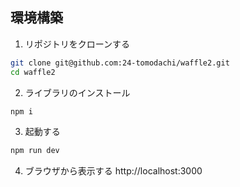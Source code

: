 ## 環境構築
1. リポジトリをクローンする
```sh
git clone git@github.com:24-tomodachi/waffle2.git
cd waffle2
```

2. ライブラリのインストール
```sh
npm i
```

3. 起動する
```sh
npm run dev
```

4. ブラウザから表示する
http://localhost:3000
